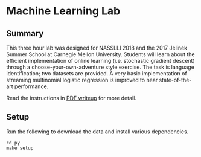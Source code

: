 # Machine Learning Lab

## Summary

This three hour lab was designed for NASSLLI 2018 and the 2017 Jelinek Summer School at
Carnegie Mellon University. Students will learn about the efficient
implementation of online learning (i.e. stochastic gradient descent)
through a choose-your-own-adventure style exercise. The task is
language identification; two datasets are provided. A very basic
implementation of streaming multinomial logistic regression is
improved to near state-of-the-art performance.

Read the instructions in [PDF writeup](writeup/jsalt-ml-lab.pdf) for more detail.

## Setup

Run the following to download the data and install various dependencies.

	cd py
	make setup
	

